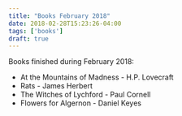```yaml
---
title: "Books February 2018"
date: 2018-02-28T15:23:26-04:00
tags: ['books']
draft: true
---
```

Books finished during February 2018:

* At the Mountains of Madness - H.P. Lovecraft
* Rats - James Herbert
* The Witches of Lychford - Paul Cornell
* Flowers for Algernon - Daniel Keyes 